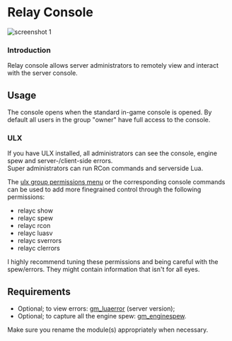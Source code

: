 # Relay Console
![screenshot 1](http://www.vercas.com/wp-content/uploads/2014/01/Relay-Console-1.png "screenshot 1")

### Introduction
Relay console allows server administrators to remotely view and interact with the server console.

## Usage

The console opens when the standard in-game console is opened. By default all users in the group "owner" have full access to the console.  

### ULX
If you have ULX installed, all administrators can see the console, engine spew and server-/client-side errors.  
Super administrators can run RCon commands and serverside Lua.  

The [ulx group permissions menu](https://hostr.co/spJgT4MnCrbg) or the corresponding console commands can be used to add more finegrained control through the following permissions:  
- relayc show
- relayc spew
- relayc rcon
- relayc luasv
- relayc sverrors
- relayc clerrors

I highly recommend tuning these permissions and being careful with the spew/errors. They might contain information that isn't for all eyes.

## Requirements
- Optional; to view errors: [gm_luaerror](https://bitbucket.org/danielga/gm_luaerror/downloads) (server version);
- Optional; to capture all the engine spew: [gm_enginespew](http://christopherthorne.googlecode.com/svn/trunk/gm_enginespew/Release/).

Make sure you rename the module(s) appropriately when necessary.
